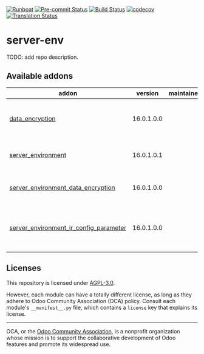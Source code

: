 
[![Runboat](https://img.shields.io/badge/runboat-Try%20me-875A7B.png)](https://runboat.odoo-community.org/builds?repo=OCA/server-env&target_branch=16.0)
[![Pre-commit Status](https://github.com/OCA/server-env/actions/workflows/pre-commit.yml/badge.svg?branch=16.0)](https://github.com/OCA/server-env/actions/workflows/pre-commit.yml?query=branch%3A16.0)
[![Build Status](https://github.com/OCA/server-env/actions/workflows/test.yml/badge.svg?branch=16.0)](https://github.com/OCA/server-env/actions/workflows/test.yml?query=branch%3A16.0)
[![codecov](https://codecov.io/gh/OCA/server-env/branch/16.0/graph/badge.svg)](https://codecov.io/gh/OCA/server-env)
[![Translation Status](https://translation.odoo-community.org/widgets/server-env-16-0/-/svg-badge.svg)](https://translation.odoo-community.org/engage/server-env-16-0/?utm_source=widget)

<!-- /!\ do not modify above this line -->

# server-env

TODO: add repo description.

<!-- /!\ do not modify below this line -->

<!-- prettier-ignore-start -->

[//]: # (addons)

Available addons
----------------
addon | version | maintainers | summary
--- | --- | --- | ---
[data_encryption](data_encryption/) | 16.0.1.0.0 |  | Store accounts and credentials encrypted by environment
[server_environment](server_environment/) | 16.0.1.0.1 |  | move some configurations out of the database
[server_environment_data_encryption](server_environment_data_encryption/) | 16.0.1.0.0 |  | Server Environment Data Encryption
[server_environment_ir_config_parameter](server_environment_ir_config_parameter/) | 16.0.1.0.0 |  | Override System Parameters from server environment file

[//]: # (end addons)

<!-- prettier-ignore-end -->

## Licenses

This repository is licensed under [AGPL-3.0](LICENSE).

However, each module can have a totally different license, as long as they adhere to Odoo Community Association (OCA)
policy. Consult each module's `__manifest__.py` file, which contains a `license` key
that explains its license.

----
OCA, or the [Odoo Community Association](http://odoo-community.org/), is a nonprofit
organization whose mission is to support the collaborative development of Odoo features
and promote its widespread use.
